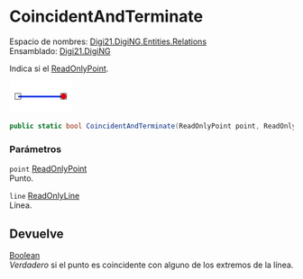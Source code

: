 # CoincidentAndTerminate

Espacio de nombres: [Digi21.DigiNG.Entities.Relations](/digi3d-net/programacion/.net/referencia/digi21.diging/digi21.diging.entities.relations/)  
Ensamblado: [Digi21.DigiNG](/digi3d-net/programacion/.net/referencia/digi21.diging.plugin/digi21.diging/)

Indica si el [ReadOnlyPoint](/digi3d-net/programacion/.net/referencia/digi21.diging/digi21.diging.entities/clases/readonlypoint/).

![Punto coincidente con extremo de l&#xED;nea](../../../../../../../../../.gitbook/assets/puntolineacoincidentesextremo.png)

```csharp
public static bool CoincidentAndTerminate(ReadOnlyPoint point, ReadOnlyLine line)
```

### Parámetros

`point` [ReadOnlyPoint](/digi3d-net/programacion/.net/referencia/digi21.diging/digi21.diging.entities/clases/readonlypoint/)  
Punto.

`line` [ReadOnlyLine](/digi3d-net/programacion/.net/referencia/digi21.diging/digi21.diging.entities/clases/readonlyline/)  
Línea.

## Devuelve

[Boolean](https://docs.microsoft.com/en-us/dotnet/api/system.boolean?view=net-5.0)  
_Verdadero_ si el punto es coincidente con alguno de los extremos de la línea.

